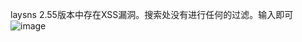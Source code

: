 laysns 2.55版本中存在XSS漏洞。搜索处没有进行任何的过滤。输入<script>alert(1)</script>即可
![image](https://github.com/guobaoyou/vul_environment/blob/master/laysns_xss/1.jpg)
